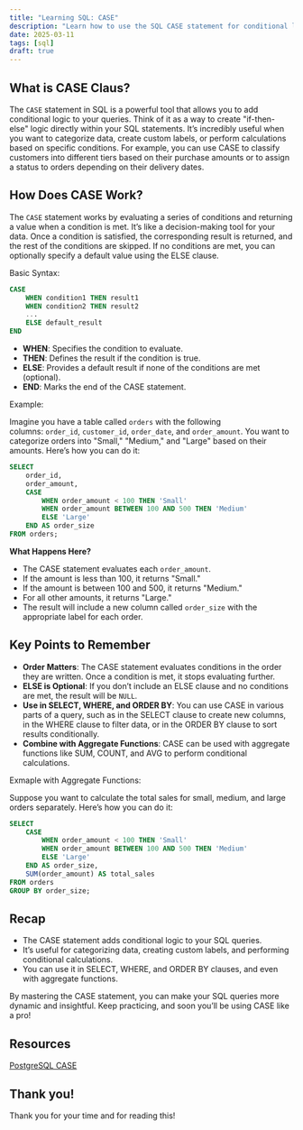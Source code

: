 ```yaml
---
title: "Learning SQL: CASE"
description: "Learn how to use the SQL CASE statement for conditional logic in queries. Master categorization, custom labels, and conditional calculations with examples!"
date: 2025-03-11
tags: [sql]
draft: true
---
```


## What is CASE Claus?

The `CASE` statement in SQL is a powerful tool that allows you to add conditional logic to your queries. Think of it as a way to create "if-then-else" logic directly within your SQL statements. It’s incredibly useful when you want to categorize data, create custom labels, or perform calculations based on specific conditions. For example, you can use CASE to classify customers into different tiers based on their purchase amounts or to assign a status to orders depending on their delivery dates.

## How Does CASE Work?

The `CASE` statement works by evaluating a series of conditions and returning a value when a condition is met. It’s like a decision-making tool for your data. Once a condition is satisfied, the corresponding result is returned, and the rest of the conditions are skipped. If no conditions are met, you can optionally specify a default value using the ELSE clause.

Basic Syntax:

```sql
CASE
    WHEN condition1 THEN result1
    WHEN condition2 THEN result2
    ...
    ELSE default_result
END
```

- **WHEN**: Specifies the condition to evaluate.
- **THEN**: Defines the result if the condition is true.
- **ELSE**: Provides a default result if none of the conditions are met (optional).
- **END**: Marks the end of the CASE statement.

Example:

Imagine you have a table called `orders` with the following columns: `order_id`, `customer_id`, `order_date`, and `order_amount`. You want to categorize orders into "Small," "Medium," and "Large" based on their amounts. Here’s how you can do it:

```sql
SELECT 
    order_id,
    order_amount,
    CASE
        WHEN order_amount < 100 THEN 'Small'
        WHEN order_amount BETWEEN 100 AND 500 THEN 'Medium'
        ELSE 'Large'
    END AS order_size
FROM orders;
```

**What Happens Here?**

- The CASE statement evaluates each `order_amount`.
- If the amount is less than 100, it returns "Small."
- If the amount is between 100 and 500, it returns "Medium."
- For all other amounts, it returns "Large."
- The result will include a new column called `order_size` with the appropriate label for each order.

## Key Points to Remember

- **Order Matters**: The CASE statement evaluates conditions in the order they are written. Once a condition is met, it stops evaluating further.
- **ELSE is Optional**: If you don’t include an ELSE clause and no conditions are met, the result will be `NULL`.
- **Use in SELECT, WHERE, and ORDER BY**: You can use CASE in various parts of a query, such as in the SELECT clause to create new columns, in the WHERE clause to filter data, or in the ORDER BY clause to sort results conditionally.
- **Combine with Aggregate Functions**: CASE can be used with aggregate functions like SUM, COUNT, and AVG to perform conditional calculations.

Exmaple with Aggregate Functions:

Suppose you want to calculate the total sales for small, medium, and large orders separately. Here’s how you can do it:

```sql
SELECT 
    CASE
        WHEN order_amount < 100 THEN 'Small'
        WHEN order_amount BETWEEN 100 AND 500 THEN 'Medium'
        ELSE 'Large'
    END AS order_size,
    SUM(order_amount) AS total_sales
FROM orders
GROUP BY order_size;
```

## Recap

- The CASE statement adds conditional logic to your SQL queries.
- It’s useful for categorizing data, creating custom labels, and performing conditional calculations.
- You can use it in SELECT, WHERE, and ORDER BY clauses, and even with aggregate functions.

By mastering the CASE statement, you can make your SQL queries more dynamic and insightful. Keep practicing, and soon you’ll be using CASE like a pro!

## Resources

[PostgreSQL CASE](https://neon.tech/postgresql/postgresql-tutorial/postgresql-case)

## Thank you!

Thank you for your time and for reading this!